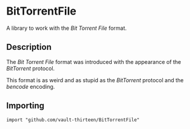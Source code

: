 # BitTorrentFile

A library to work with the _Bit Torrent File_ format.

## Description

The _Bit Torrent File_ format was introduced with the appearance of the 
_BitTorrent_ protocol. 

This format is as weird and as stupid as the _BitTorrent_ protocol and the 
_bencode_ encoding.  


## Importing

```
import "github.com/vault-thirteen/BitTorrentFile"
```
